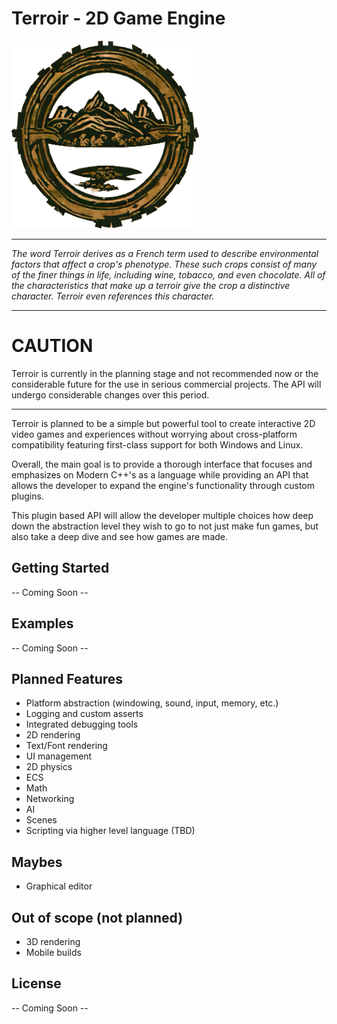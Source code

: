 # Terroir - 2D Game Engine

<img src="/resources/TerroirLogo.PNG" alt="Terroir-Logo" height="300" width="300"/>

----

*The word Terroir derives as a French term used to describe environmental factors that affect a crop's phenotype. These
such crops consist of many of the finer things in life, including wine, tobacco, and even chocolate. All of the
characteristics that make up a terroir give the crop a distinctive character. Terroir even references this character.*


----

# CAUTION

Terroir is currently in the planning stage and not recommended now or the considerable future for the use in serious
commercial projects. The API will undergo considerable changes over this period.

----

Terroir is planned to be a simple but powerful tool to create interactive 2D video games and experiences without
worrying about cross-platform compatibility featuring first-class support for both Windows and Linux.

Overall, the main goal is to provide a thorough interface that focuses and emphasizes on Modern C++'s as a language
while providing an API that allows the developer to expand the engine's functionality through custom plugins.

This plugin based API will allow the developer multiple choices how deep down the abstraction level they wish to go to
not just make fun games, but also take a deep dive and see how games are made.

## Getting Started

-- Coming Soon --

## Examples

-- Coming Soon --

## Planned Features

- Platform abstraction (windowing, sound, input, memory, etc.)
- Logging and custom asserts
- Integrated debugging tools
- 2D rendering
- Text/Font rendering
- UI management
- 2D physics
- ECS
- Math
- Networking
- AI
- Scenes
- Scripting via higher level language (TBD)

## Maybes

- Graphical editor

## Out of scope (not planned)

- 3D rendering
- Mobile builds

## License

-- Coming Soon --